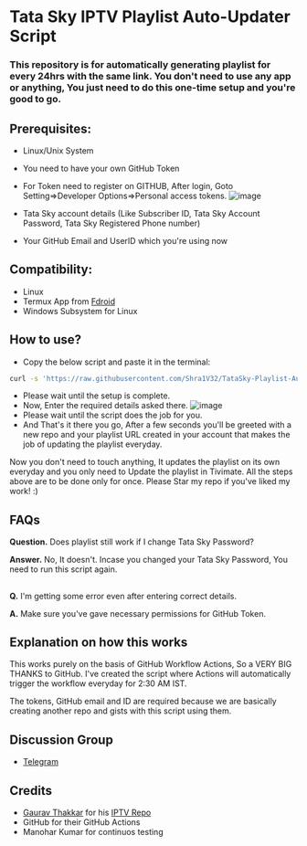 # Tata Sky IPTV Playlist Auto-Updater Script
### This repository is for automatically generating playlist for every 24hrs with the same link. You don't need to use any app or anything, You just need to do this one-time setup and you're good to go.

## Prerequisites:
* Linux/Unix System
* You need to have your own GitHub Token
* For Token need to register on GITHUB, After login, Goto Setting=>Developer Options=>Personal access tokens.
 ![image](https://i.ibb.co/4mrVJpv/Github-Actions.png)

* Tata Sky account details (Like Subscriber ID, Tata Sky Account Password, Tata Sky Registered Phone number)

* Your GitHub Email and UserID which you're using now


## Compatibility:
* Linux
* Termux App from [Fdroid](https://f-droid.org/en/packages/com.termux/)
* Windows Subsystem for Linux

## How to use?
* Copy the below script and paste it in the terminal:
```bash
curl -s 'https://raw.githubusercontent.com/Shra1V32/TataSky-Playlist-AutoUpdater/main/setup.sh' | bash; git clone https://github.com/Shra1V32/TataSky-Playlist-AutoUpdater; cd TataSky-Playlist-AutoUpdater; bash ./main.sh;
```
* Please wait until the setup is complete.
* Now, Enter the required details asked there.
![image](https://i.ibb.co/B6xMrks/Screenshot-2022-01-09-234349.png)
* Please wait until the script does the job for you.
* And That's it there you go, After a few seconds you'll be greeted with a new repo and your playlist URL created in your account that makes the job of updating the playlist everyday.

Now you don't need to touch anything, It updates the playlist on its own everyday and you only need to Update the playlist in Tivimate.
All the steps above are to be done only for once. Please Star my repo if you've liked my work! :)

## FAQs

**Question.** Does playlist still work if I change Tata Sky Password?

**Answer.** No, It doesn't. Incase you changed your Tata Sky Password, You need to run this script again.
##

**Q.** I'm getting some error even after entering correct details.

**A.** Make sure you've gave necessary permissions for GitHub Token.
##


## Explanation on how this works

This works purely on the basis of GitHub Workflow Actions, So a VERY BIG THANKS to GitHub.
I've created the script where Actions will automatically trigger the workflow everyday for 2:30 AM IST.

The tokens, GitHub email and ID are required because we are basically creating another repo and gists with this script using them.

## Discussion Group
* [Telegram](https://t.me/tskyiptv)

## Credits

* [Gaurav Thakkar](https://github.com/ForceGT) for his [IPTV Repo](https://github.com/ForceGT/Tata-Sky-IPTV)
* GitHub for their GitHub Actions
* Manohar Kumar for continuos testing




